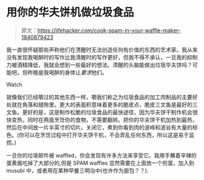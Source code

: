 # 用你的华夫饼机做垃圾食品

> 原文：<https://lifehacker.com/cook-spam-in-your-waffle-maker-1840879423>

我一直很怀疑那些声称他们在清醒时无法创造任何有价值的东西的艺术家。我从来没有发现我喝醉时的写作比我清醒时的写作更好，但我不得不承认，一旦我的抑制力被酒精降低，我就会想到一些最好的想法。清醒的头脑能做出垃圾华夫饼吗？可能吧，但昨晚是我喝醉的身体让*要求*他们。

Watch

就像我们已经嚼过的其他东西一样，嚼我们称之为垃圾食品的加工肉制品的主要好处就在角落和缝隙里。更大的表面积意味着更多的脆皮点，脆皮三文鱼是最好的三文鱼。更好的是，这是制作松脆的垃圾食品的最快途径，因为华夫饼干制作机会很快变热，同时在两面烹饪你的食物，不需要翻转。把你的华夫饼干机加热到最热，然后在中间放一片半英寸的切片。关闭它，煮到你看到肉的波峰和波谷有大量的棕色。(你可以在烹饪过程中打开华夫饼干机，不会弄乱任何东西，所以这是易于监控。)

一旦你的垃圾邮件被 waffled，你会发现有许多方法来享受它。我用手蘸着辛辣的蛋黄酱吃掉了大部分的,但是 SPAM waffles 显然需要在上面放一个煎蛋，加入到 musubi 中，或者用在某种早餐三明治中(也许作为面包？？).